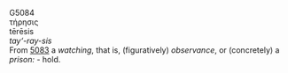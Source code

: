 <body>
  <p>G5084<br>  τήρησις  <br> tērēsis  <br><i>tay‘-ray-sis </i><br>From <a href="g5083.htm">5083</a>  a <i>watching</i>, that is, (figuratively) <i>observance</i>, or (concretely) a <i>prison:</i> - hold.<br></p>
 </body>